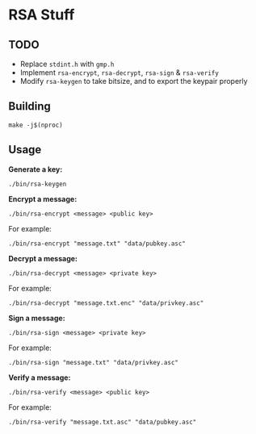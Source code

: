 # RSA Stuff

## TODO

- Replace `stdint.h` with `gmp.h`
- Implement `rsa-encrypt`, `rsa-decrypt`, `rsa-sign` & `rsa-verify`
- Modify `rsa-keygen` to take bitsize, and to export the keypair properly

## Building

```Shell
make -j$(nproc)
```

## Usage

**Generate a key:**

```Shell
./bin/rsa-keygen
```

**Encrypt a message:**

```Shell
./bin/rsa-encrypt <message> <public key>
```

For example:

```Shell
./bin/rsa-encrypt "message.txt" "data/pubkey.asc"
```

**Decrypt a message:**

```Shell
./bin/rsa-decrypt <message> <private key>
```

For example:

```Shell
./bin/rsa-decrypt "message.txt.enc" "data/privkey.asc"
```

**Sign a message:**

```Shell
./bin/rsa-sign <message> <private key>
```

For example:

```Shell
./bin/rsa-sign "message.txt" "data/privkey.asc"
```

**Verify a message:**

```Shell
./bin/rsa-verify <message> <public key>
```

For example:

```Shell
./bin/rsa-verify "message.txt.asc" "data/pubkey.asc"
```